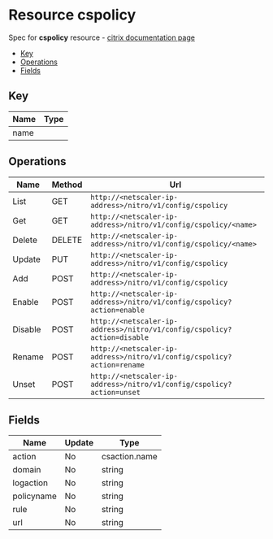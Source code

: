 # Resource cspolicy

Spec for **cspolicy** resource - [citrix documentation page](https://developer-docs.citrix.com/projects/netscaler-nitro-api/en/11.0/configuration/content-switching/cspolicy/cspolicy/)

- [Key](#key)
- [Operations](#operations)
- [Fields](#fields)

## Key

| Name | Type |
|----|----|
| name |  |

## Operations

| Name | Method | Url |
|----|----|----|
| List | GET | `http://<netscaler-ip-address>/nitro/v1/config/cspolicy` |
| Get | GET | `http://<netscaler-ip-address>/nitro/v1/config/cspolicy/<name>` |
| Delete | DELETE | `http://<netscaler-ip-address>/nitro/v1/config/cspolicy/<name>` |
| Update | PUT | `http://<netscaler-ip-address>/nitro/v1/config/cspolicy` |
| Add | POST | `http://<netscaler-ip-address>/nitro/v1/config/cspolicy` |
| Enable | POST | `http://<netscaler-ip-address>/nitro/v1/config/cspolicy?action=enable` |
| Disable | POST | `http://<netscaler-ip-address>/nitro/v1/config/cspolicy?action=disable` |
| Rename | POST | `http://<netscaler-ip-address>/nitro/v1/config/cspolicy?action=rename` |
| Unset | POST | `http://<netscaler-ip-address>/nitro/v1/config/cspolicy?action=unset` |

## Fields

| Name | Update | Type |
|----|----|----|
| action | No | csaction.name |
| domain | No | string |
| logaction | No | string |
| policyname | No | string |
| rule | No | string |
| url | No | string |

